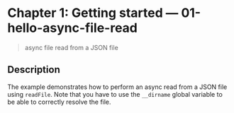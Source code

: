 # Chapter 1: Getting started &mdash; 01-hello-async-file-read
> async file read from a JSON file

## Description
The example demonstrates how to perform an async read from a JSON file using `readFile`. Note that you have to use the `__dirname` global variable to be able to correctly resolve the file.
